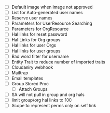  - [ ] Default image when image not approved
 - [ ] List for Auto-generated user names
 - [ ] Reserve user names
 - [ ] Parameters for UserResource Searching
 - [ ] Parameters for OrgResource
 - [ ] Hal links for reset password
 - [ ] Hal Links for Org groups
 - [ ] Hal links for user Orgs
 - [ ] Hal links for user groups
 - [ ] Bad word filter for username
 - [ ] Entity Trait to reduce number of imported traits
 - [ ] Cloudaniry webhook
 - [ ] Mailtrap
 - [ ] Email templates
 - [ ] Group Stored Proc
   - [ ] Attach Groups
- [ ] SA will not pull in group and org hals 
- [ ] limit group/org hal links to 100 
- [ ] Scope to represent perms only on self link